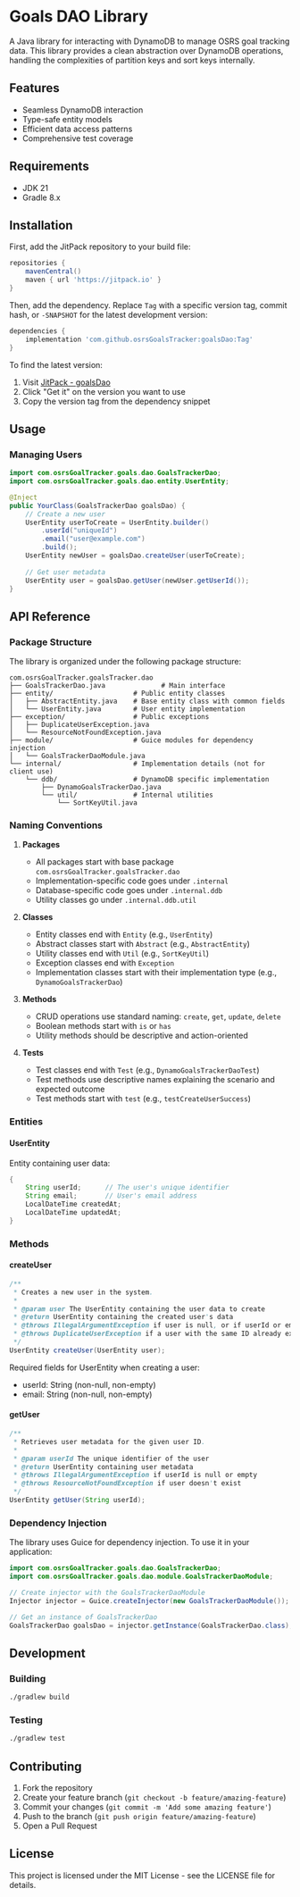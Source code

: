 # Goals DAO Library

A Java library for interacting with DynamoDB to manage OSRS goal tracking data. This library provides a clean abstraction over DynamoDB operations, handling the complexities of partition keys and sort keys internally.

## Features

- Seamless DynamoDB interaction
- Type-safe entity models
- Efficient data access patterns
- Comprehensive test coverage

## Requirements

- JDK 21
- Gradle 8.x

## Installation

First, add the JitPack repository to your build file:

```groovy
repositories {
    mavenCentral()
    maven { url 'https://jitpack.io' }
}
```

Then, add the dependency. Replace `Tag` with a specific version tag, commit hash, or `-SNAPSHOT` for the latest development version:

```groovy
dependencies {
    implementation 'com.github.osrsGoalsTracker:goalsDao:Tag'
}
```

To find the latest version:
1. Visit [JitPack - goalsDao](https://jitpack.io/#osrsGoalsTracker/goalsDao)
2. Click "Get it" on the version you want to use
3. Copy the version tag from the dependency snippet

## Usage

### Managing Users
```java
import com.osrsGoalTracker.goals.dao.GoalsTrackerDao;
import com.osrsGoalTracker.goals.dao.entity.UserEntity;

@Inject
public YourClass(GoalsTrackerDao goalsDao) {
    // Create a new user
    UserEntity userToCreate = UserEntity.builder()
        .userId("uniqueId")
        .email("user@example.com")
        .build();
    UserEntity newUser = goalsDao.createUser(userToCreate);
    
    // Get user metadata
    UserEntity user = goalsDao.getUser(newUser.getUserId());
}
```

## API Reference

### Package Structure

The library is organized under the following package structure:
```
com.osrsGoalTracker.goalsTracker.dao
├── GoalsTrackerDao.java              # Main interface
├── entity/                    # Public entity classes
│   ├── AbstractEntity.java    # Base entity class with common fields
│   └── UserEntity.java        # User entity implementation
├── exception/                 # Public exceptions
│   ├── DuplicateUserException.java
│   └── ResourceNotFoundException.java
├── module/                    # Guice modules for dependency injection
│   └── GoalsTrackerDaoModule.java
└── internal/                  # Implementation details (not for client use)
    └── ddb/                   # DynamoDB specific implementation
        ├── DynamoGoalsTrackerDao.java
        └── util/              # Internal utilities
            └── SortKeyUtil.java
```

### Naming Conventions

1. **Packages**
   - All packages start with base package `com.osrsGoalTracker.goalsTracker.dao`
   - Implementation-specific code goes under `.internal`
   - Database-specific code goes under `.internal.ddb`
   - Utility classes go under `.internal.ddb.util`

2. **Classes**
   - Entity classes end with `Entity` (e.g., `UserEntity`)
   - Abstract classes start with `Abstract` (e.g., `AbstractEntity`)
   - Utility classes end with `Util` (e.g., `SortKeyUtil`)
   - Exception classes end with `Exception`
   - Implementation classes start with their implementation type (e.g., `DynamoGoalsTrackerDao`)

3. **Methods**
   - CRUD operations use standard naming: `create`, `get`, `update`, `delete`
   - Boolean methods start with `is` or `has`
   - Utility methods should be descriptive and action-oriented

4. **Tests**
   - Test classes end with `Test` (e.g., `DynamoGoalsTrackerDaoTest`)
   - Test methods use descriptive names explaining the scenario and expected outcome
   - Test methods start with `test` (e.g., `testCreateUserSuccess`)

### Entities

#### UserEntity
Entity containing user data:
```java
{
    String userId;      // The user's unique identifier
    String email;       // User's email address
    LocalDateTime createdAt;
    LocalDateTime updatedAt;
}
```

### Methods

#### createUser
```java
/**
 * Creates a new user in the system.
 *
 * @param user The UserEntity containing the user data to create
 * @return UserEntity containing the created user's data
 * @throws IllegalArgumentException if user is null, or if userId or email is null or empty
 * @throws DuplicateUserException if a user with the same ID already exists
 */
UserEntity createUser(UserEntity user);
```

Required fields for UserEntity when creating a user:
- userId: String (non-null, non-empty)
- email: String (non-null, non-empty)

#### getUser
```java
/**
 * Retrieves user metadata for the given user ID.
 *
 * @param userId The unique identifier of the user
 * @return UserEntity containing user metadata
 * @throws IllegalArgumentException if userId is null or empty
 * @throws ResourceNotFoundException if user doesn't exist
 */
UserEntity getUser(String userId);
```

### Dependency Injection

The library uses Guice for dependency injection. To use it in your application:

```java
import com.osrsGoalTracker.goals.dao.GoalsTrackerDao;
import com.osrsGoalTracker.goals.dao.module.GoalsTrackerDaoModule;

// Create injector with the GoalsTrackerDaoModule
Injector injector = Guice.createInjector(new GoalsTrackerDaoModule());

// Get an instance of GoalsTrackerDao
GoalsTrackerDao goalsDao = injector.getInstance(GoalsTrackerDao.class);
```

## Development

### Building
```bash
./gradlew build
```

### Testing
```bash
./gradlew test
```

## Contributing

1. Fork the repository
2. Create your feature branch (`git checkout -b feature/amazing-feature`)
3. Commit your changes (`git commit -m 'Add some amazing feature'`)
4. Push to the branch (`git push origin feature/amazing-feature`)
5. Open a Pull Request

## License

This project is licensed under the MIT License - see the LICENSE file for details. 